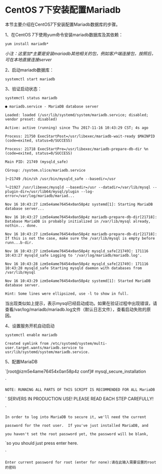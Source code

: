 # CentOS 7下安装配置Mariadb

本节主要介绍在CentOS7下安装配置Mariadb数据库的步骤。

1、在CentOS 7下使用yum命令安装mariadb数据库及其依赖：

`yum install mariadb*`

_小注：这里加\*主要是安装mariadb其他相关的包，例如客户端连接包，按照后，可在本地直接连接server_

2、启动mariadb数据库：

`systemctl start mariadb`

3、验证启动状态：

`systemctl status mariadb`

`● mariadb.service - MariaDB database server`

`Loaded: loaded (/usr/lib/systemd/system/mariadb.service; disabled; vendor preset: disabled)`

`Active: active (running) since Thu 2017-11-16 10:43:29 CST; 4s ago`

`Process: 21750 ExecStartPost=/usr/libexec/mariadb-wait-ready $MAINPID (code=exited, status=0/SUCCESS)`

`Process: 21718 ExecStartPre=/usr/libexec/mariadb-prepare-db-dir %n (code=exited, status=0/SUCCESS)`

`Main PID: 21749 (mysqld_safe)`

`CGroup: /system.slice/mariadb.service`

`├─21749 /bin/sh /usr/bin/mysqld_safe --basedir=/usr`

`└─21927 /usr/libexec/mysqld --basedir=/usr --datadir=/var/lib/mysql --plugin-dir=/usr/lib64/mysql/plugin --log-error=/var/log/mariadb/mariad...`

`Nov 16 10:43:27 izm5e4ame76454x0an58p4z systemd[1]: Starting MariaDB database server...`

`Nov 16 10:43:27 izm5e4ame76454x0an58p4z mariadb-prepare-db-dir[21718]: Database MariaDB is probably initialized in /var/lib/mysql already, nothin... done.`

`Nov 16 10:43:27 izm5e4ame76454x0an58p4z mariadb-prepare-db-dir[21718]: If this is not the case, make sure the /var/lib/mysql is empty before runn...b-dir.`

`Nov 16 10:43:27 izm5e4ame76454x0an58p4z mysqld_safe[21749]: 171116 10:43:27 mysqld_safe Logging to '/var/log/mariadb/mariadb.log'.`

`Nov 16 10:43:28 izm5e4ame76454x0an58p4z mysqld_safe[21749]: 171116 10:43:28 mysqld_safe Starting mysqld daemon with databases from /var/lib/mysql`

`Nov 16 10:43:29 izm5e4ame76454x0an58p4z systemd[1]: Started MariaDB database server.`

`Hint: Some lines were ellipsized, use -l to show in full.`

当出现类似如上提示，表示mysql已经启动成功。如果在验证过程中出现错误，请查看/var/log/mariadb/mariadb.log文件（默认日志文件），查看启动失败的原因。

4、设置服务开机自动启动

`systemctl enable mariadb`

`Created symlink from /etc/systemd/system/multi-user.target.wants/mariadb.service to usr/lib/systemd/system/mariadb.service.`

5、配置MariaDB

`[root@izm5e4ame76454x0an58p4z conf]# mysql_secure_installation`

`NOTE: RUNNING ALL PARTS OF THIS SCRIPT IS RECOMMENDED FOR ALL MariaDB`

`      SERVERS IN PRODUCTION USE!  PLEASE READ EACH STEP CAREFULLY!`

`In order to log into MariaDB to secure it, we'll need the current`

`password for the root user.  If you've just installed MariaDB, and`

`you haven't set the root password yet, the password will be blank,`

`so you should just press enter here.`

`Enter current password for root (enter for none):请在此输入需要设置的root的密码`

